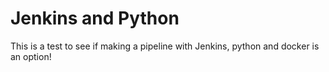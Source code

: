 # Jenkins and Python

This is a test to see if making a pipeline with Jenkins, python and docker is an option!